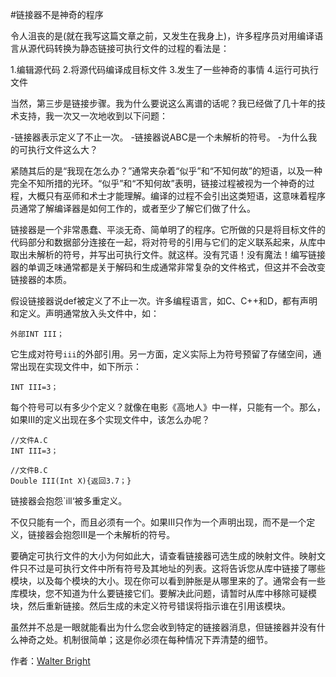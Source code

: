 #链接器不是神奇的程序

令人沮丧的是(就在我写这篇文章之前，又发生在我身上)，许多程序员对用编译语言从源代码转换为静态链接可执行文件的过程的看法是：

1.编辑源代码
2.将源代码编译成目标文件
3.发生了一些神奇的事情
4.运行可执行文件

当然，第三步是链接步骤。我为什么要说这么离谱的话呢？我已经做了几十年的技术支持，我一次又一次地收到以下问题：

-链接器表示定义了不止一次。
-链接器说ABC是一个未解析的符号。
-为什么我的可执行文件这么大？

紧随其后的是“我现在怎么办？”通常夹杂着“似乎”和“不知何故”的短语，以及一种完全不知所措的光环。“似乎”和“不知何故”表明，链接过程被视为一个神奇的过程，大概只有巫师和术士才能理解。编译的过程不会引出这类短语，这意味着程序员通常了解编译器是如何工作的，或者至少了解它们做了什么。

链接器是一个非常愚蠢、平淡无奇、简单明了的程序。它所做的只是将目标文件的代码部分和数据部分连接在一起，将对符号的引用与它们的定义联系起来，从库中取出未解析的符号，并写出可执行文件。就这样。没有咒语！没有魔法！编写链接器的单调乏味通常都是关于解码和生成通常非常复杂的文件格式，但这并不会改变链接器的本质。

假设链接器说def被定义了不止一次。许多编程语言，如C、C++和D，都有声明和定义。声明通常放入头文件中，如：

```
外部INT III；
```

它生成对符号`iii`的外部引用。另一方面，定义实际上为符号预留了存储空间，通常出现在实现文件中，如下所示：

```
INT III=3；
```

每个符号可以有多少个定义？就像在电影《高地人》中一样，只能有一个。那么，如果III的定义出现在多个实现文件中，该怎么办呢？

```
//文件A.C
INT III=3；
```

```
//文件B.C
Double III(Int X){返回3.7；}
```

链接器会抱怨`ill‘被多重定义。

不仅只能有一个，而且必须有一个。如果III只作为一个声明出现，而不是一个定义，链接器会抱怨III是一个未解析的符号。

要确定可执行文件的大小为何如此大，请查看链接器可选生成的映射文件。映射文件只不过是可执行文件中所有符号及其地址的列表。这将告诉您从库中链接了哪些模块，以及每个模块的大小。现在你可以看到肿胀是从哪里来的了。通常会有一些库模块，您不知道为什么要链接它们。要解决此问题，请暂时从库中移除可疑模块，然后重新链接。然后生成的未定义符号错误将指示谁在引用该模块。

虽然并不总是一眼就能看出为什么您会收到特定的链接器消息，但链接器并没有什么神奇之处。机制很简单；这是你必须在每种情况下弄清楚的细节。

作者：[Walter Bright](http://creativecommons.org/licenses/by/3.0/us/)
